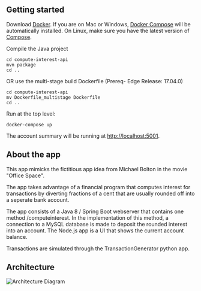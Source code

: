 
Getting started
---------------

Download [Docker](https://www.docker.com/products/overview). If you are on Mac or Windows, [Docker Compose](https://docs.docker.com/compose) will be automatically installed. On Linux, make sure you have the latest version of [Compose](https://docs.docker.com/compose/install/).

Compile the Java project
```
cd compute-interest-api
mvn package
cd ..
```
OR use the multi-stage build Dockerfile (Prereq- Edge Release: 17.04.0)
```
cd compute-interest-api
mv Dockerfile_multistage Dockerfile
cd ..
```

Run at the top level:
```
docker-compose up
```
The account summary will be running at [http://localhost:5001](http://localhost:5001).

About the app
---------------
This app mimicks the fictitious app idea from Michael Bolton in the movie "Office Space".

The app takes advantage of a financial program that computes interest for transactions by diverting fractions of a cent that are usually rounded off into a seperate bank account.

The app consists of a Java 8 / Spring Boot webserver that contains one method /computeinterest. In the implementation of this method, a connection to a MySQL database is made to deposit the rounded interest into an account. The Node.js app is a UI that shows the current account balance.

Transactions are simulated through the TransactionGenerator python app.

Architecture
---------------
![Architecture Diagram](architecture.png)
